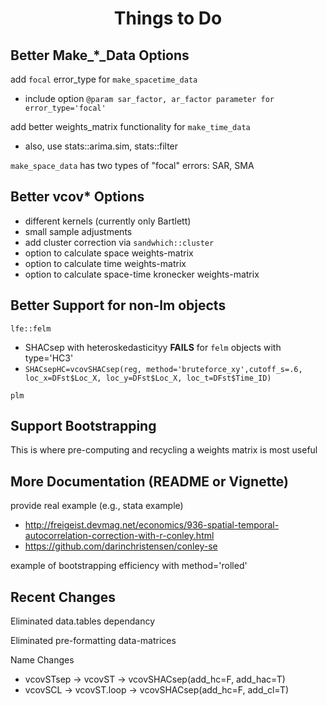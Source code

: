 # <p align=center> Things to Do </p>


## Better Make_*_Data Options

add `focal` error_type for `make_spacetime_data`
* include option `@param sar_factor, ar_factor parameter for error_type='focal'`

add better weights_matrix functionality for `make_time_data`
* also, use stats::arima.sim, stats::filter

`make_space_data` has two types of "focal" errors: SAR, SMA

## Better vcov* Options
* different kernels (currently only Bartlett)
* small sample adjustments
* add cluster correction via `sandwhich::cluster`
* option to calculate space weights-matrix
* option to calculate time weights-matrix
* option to calculate space-time kronecker weights-matrix 



## Better Support for non-lm objects

`lfe::felm`
* SHACsep with heteroskedasticityy **FAILS** for `felm` objects with type='HC3'
* `SHACsepHC=vcovSHACsep(reg, method='bruteforce_xy',cutoff_s=.6, loc_x=DFst$Loc_X, loc_y=DFst$Loc_X, loc_t=DFst$Time_ID)`

`plm`


## Support Bootstrapping
This is where pre-computing and recycling a weights matrix is most useful


## More Documentation (README or Vignette)
provide real example (e.g., stata example)
* http://freigeist.devmag.net/economics/936-spatial-temporal-autocorrelation-correction-with-r-conley.html
* https://github.com/darinchristensen/conley-se

example of bootstrapping efficiency with method='rolled'

## Recent Changes

Eliminated data.tables dependancy

Eliminated pre-formatting data-matrices

Name Changes
* vcovSTsep -> vcovST -> vcovSHACsep(add_hc=F, add_hac=T)
* vcovSCL -> vcovST.loop -> vcovSHACsep(add_hc=F, add_cl=T)




<!-- 
## RBLOCK_SHACtrials1 VCOVspatial works with DistMat
    ## Write Time series autocorrelation in RBLOCK1 as massive sparse matrix via kronecker.

    ## note: weight_mat like DistMat only for Eclidean Distances
    ## XOmegaX faster with MatMult.cpp?
    ## Write TimeDist as Sparse Mat
    
<details>
  <summary>click to expand</summary>
  ...
</details>


<!-- 
Name Changes from Paper2:
    vcovSTsep -> vcovST
    vcovSCL -> vcovST.loop

<!-- 

#------------------------------------------------------------------
##################
# Future Considerations
##################

#sourceCpp( paste0(sedir, "SparseMatMult.cpp") )
#lltLS <- cppFunction( "")

#http://casualinference.org/2016/07/07/big_fast_lm/
#RcppEigen::fastLm
#RcppArmadillo::fastLm
#RcppGSL::fastLm


<!-- 
#------------------------------------------------------------------
##################
# Another Example
##################
# u = (I - pM)^-1  e  = W e
# E(uu') = 1/n Omega = 1/n W e e' W'

# W <- solve( diag( nrow(wmat) ) - rho * wmat )
# image.plot(W, col=rainbow(10))

# WMAT <- toeplitz(.2^(0:4)); e <- 1:5
## If spatial and temporal autocorrelation was constant over time, 
## V(e) = Sigma_{N\timesN} \kronecker Sigma_{T}, where
## Sigma_{N\timesN} is (NxN)^2 matrix of spatial autocorrelation
## Sigma_{T} is (T)^2 matrix of temporal autocorrelation


#x <- cbind(1:5, 1:5*2)
#e <- runif(5)
#K <- toeplitz( .4^(0:4))

#V <- K * e %*% t(e) 
#XVX <- t(x) %*% V %*% x
#XVX2 <- (t(x) %*% (K * diag(e) ) ) %*% ( diag(e)  %*% x )

-->

